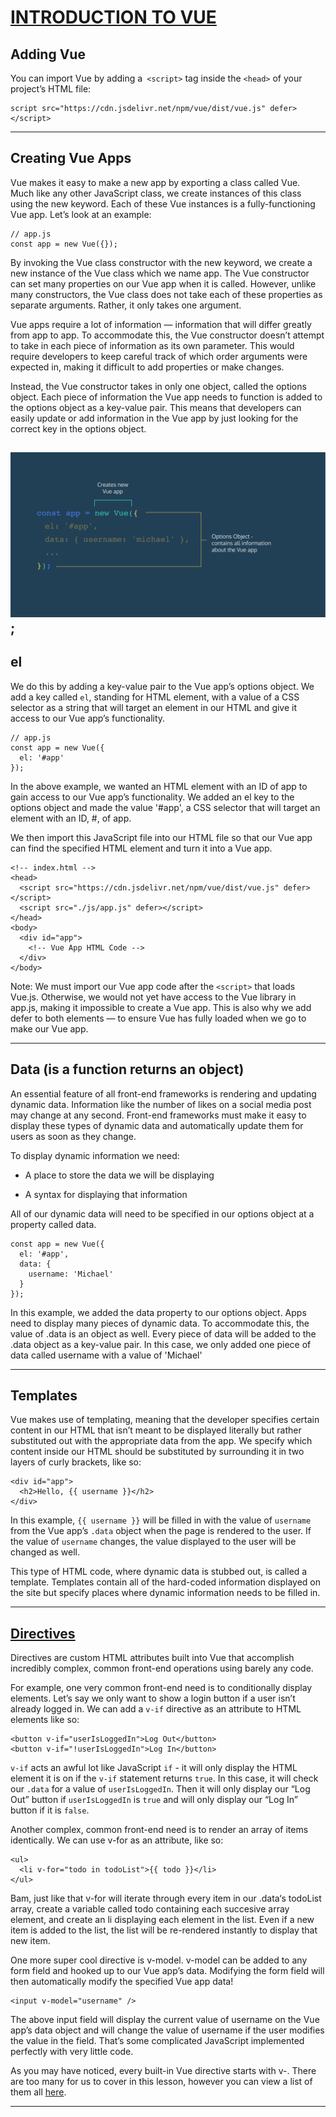 # [INTRODUCTION TO VUE](https://vuejs.org/guide/introduction.html#what-is-vue)
## Adding Vue
You can import Vue by adding a` <script>` tag inside the `<head>` of your project’s HTML file:

```
script src="https://cdn.jsdelivr.net/npm/vue/dist/vue.js" defer></script>
```
---

## Creating Vue Apps
Vue makes it easy to make a new app by exporting a class called Vue. Much like any other JavaScript class, we create instances of this class using the new keyword. Each of these Vue instances is a fully-functioning Vue app. Let’s look at an example:

```
// app.js
const app = new Vue({});
```

By invoking the Vue class constructor with the new keyword, we create a new instance of the Vue class which we name app. The Vue constructor can set many properties on our Vue app when it is called. However, unlike many constructors, the Vue class does not take each of these properties as separate arguments. Rather, it only takes one argument.

Vue apps require a lot of information — information that will differ greatly from app to app. To accommodate this, the Vue constructor doesn’t attempt to take in each piece of information as its own parameter. This would require developers to keep careful track of which order arguments were expected in, making it difficult to add properties or make changes.

Instead, the Vue constructor takes in only one object, called the options object. Each piece of information the Vue app needs to function is added to the options object as a key-value pair. This means that developers can easily update or add information in the Vue app by just looking for the correct key in the options object.

![](option-object-diagram.png);
---

## el
We do this by adding a key-value pair to the Vue app’s options object. We add a key called `el`, standing for HTML element, with a value of a CSS selector as a string that will target an element in our HTML and give it access to our Vue app’s functionality.

```
// app.js
const app = new Vue({
  el: '#app'
});
```

In the above example, we wanted an HTML element with an ID of app to gain access to our Vue app’s functionality. We added an el key to the options object and made the value '#app', a CSS selector that will target an element with an ID, #, of app.

We then import this JavaScript file into our HTML file so that our Vue app can find the specified HTML element and turn it into a Vue app.


```
<!-- index.html -->
<head>
  <script src="https://cdn.jsdelivr.net/npm/vue/dist/vue.js" defer></script>
  <script src="./js/app.js" defer></script>
</head>
<body>
  <div id="app">
    <!-- Vue App HTML Code -->
  </div>
</body>

```

Note: We must import our Vue app code after the `<script>` that loads Vue.js. Otherwise, we would not yet have access to the Vue library in app.js, making it impossible to create a Vue app. This is also why we add defer to both elements — to ensure Vue has fully loaded when we go to make our Vue app.

---
## Data (is a function returns an object)
An essential feature of all front-end frameworks is rendering and updating dynamic data. Information like the number of likes on a social media post may change at any second. Front-end frameworks must make it easy to display these types of dynamic data and automatically update them for users as soon as they change.

To display dynamic information we need:

 - A place to store the data we will be displaying

 - A syntax for displaying that information


All of our dynamic data will need to be specified in our options object at a property called data.

```
const app = new Vue({
  el: '#app',
  data: {
    username: 'Michael'
  }
});
```

In this example, we added the data property to our options object. Apps need to display many pieces of dynamic data. To accommodate this, the value of .data is an object as well. Every piece of data will be added to the .data object as a key-value pair. In this case, we only added one piece of data called username with a value of 'Michael'

---

## Templates
Vue makes use of templating, meaning that the developer specifies certain content in our HTML that isn’t meant to be displayed literally but rather substituted out with the appropriate data from the app. We specify which content inside our HTML should be substituted by surrounding it in two layers of curly brackets, like so:

```
<div id="app">
  <h2>Hello, {{ username }}</h2>
</div>
```

In this example, `{{ username }}` will be filled in with the value of `username` from the Vue app’s `.data` object when the page is rendered to the user. If the value of `username` changes, the value displayed to the user will be changed as well.


This type of HTML code, where dynamic data is stubbed out, is called a template. Templates contain all of the hard-coded information displayed on the site but specify places where dynamic information needs to be filled in.

---
## [Directives](https://vuejs.org/api/#Directives)
Directives are custom HTML attributes built into Vue that accomplish incredibly complex, common front-end operations using barely any code.

For example, one very common front-end need is to conditionally display elements. Let’s say we only want to show a login button if a user isn’t already logged in. We can add a `v-if` directive as an attribute to HTML elements like so:

```
<button v-if="userIsLoggedIn">Log Out</button>
<button v-if="!userIsLoggedIn">Log In</button>
```

`v-if` acts an awful lot like JavaScript `if` - it will only display the HTML element it is on if the `v-if` statement returns `true`. In this case, it will check our `.data` for a value of `userIsLoggedIn`. Then it will only display our “Log Out” button if `userIsLoggedIn` is `true` and will only display our “Log In” button if it is `false`.


Another complex, common front-end need is to render an array of items identically. We can use v-for as an attribute, like so:

```
<ul>
  <li v-for="todo in todoList">{{ todo }}</li>
</ul>
```
Bam, just like that v-for will iterate through every item in our .data‘s todoList array, create a variable called todo containing each succesive array element, and create an li displaying each element in the list. Even if a new item is added to the list, the list will be re-rendered instantly to display that new item.

One more super cool directive is v-model. v-model can be added to any form field and hooked up to our Vue app’s data. Modifying the form field will then automatically modify the specified Vue app data!

```
<input v-model="username" />
```

The above input field will display the current value of username on the Vue app’s data object and will change the value of username if the user modifies the value in the field. That’s some complicated JavaScript implemented perfectly with very little code.

As you may have noticed, every built-in Vue directive starts with v-. There are too many for us to cover in this lesson, however you can view a list of them all [here](https://vuejs.org/api/#Directives).

---
